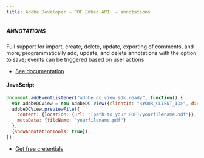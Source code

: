 ```yaml
---
title: Adobe Developer — PDF Embed API  — annotations
---
```



<TextBlock slots="heading, text, buttons"  theme="dark" className='bgBlue'/>

##### ANNOTATIONS


Full support for import, create, delete, update, exporting of comments, and more; programmatically add, update, and delete annotations with the option to save; events can be triggered based on user actions


- [See documentation](https://www.adobe.io/apis/documentcloud/dcsdk/docs.html?view=view)

<CodeBlock slots="heading, code" repeat="1" languages="JSON, CURL, JSON" />

#### JavaScript


```js
document.addEventListener("adobe_dc_view_sdk.ready", function() {
  var adobeDCView = new AdobeDC.View({clientId: "<YOUR_CLIENT_ID>", divId: "adobe-dc-view"});
  adobeDCView.previewFile({
    content: {location: {url: "(path to your PDF)/yourfilename.pdf"}},
    metaData: {fileName: "yourfilename.pdf"}
  },
  {showAnnotationTools: true});
});
```

<TextBlock slots="buttons"  theme="dark" className='bgBlue'/>

- [Get free cretentials](/src/pages/gettingstarted.md)